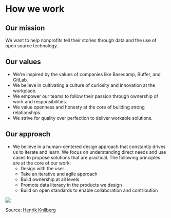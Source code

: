 # How we work

## Our mission

We want to help nonprofits tell their stories through data and the use of open source technology.

## Our values

* We’re inspired by the values of companies like Basecamp, Buffer, and GitLab.
* We believe in cultivating a culture of curiosity and innovation at the workplace.
* We empower our teams to follow their passion through ownership of work and responsibilities.
* We value openness and honesty at the core of building strong relationships.
* We strive for quality over perfection to deliver workable solutions.

## Our approach

* We believe in a human-centered design approach that constantly drives us to iterate and learn. We focus on understanding direct needs and use cases to propose solutions that are practical. The following principles are at the core of our work:
  * Design with the user
  * Take an iterative and agile approach
  * Build ownership at all levels
  * Promote data literacy in the products we design
  * Build on open standards to enable collaboration and contribution

![](https://s3.hikaya.io/blog/developing-in-iterations-and-feedback.svg) 

Source​: [Henrik Knilberg](https://blog.crisp.se/2016/01/25/henrikkniberg/making-sense-of-mvp)

